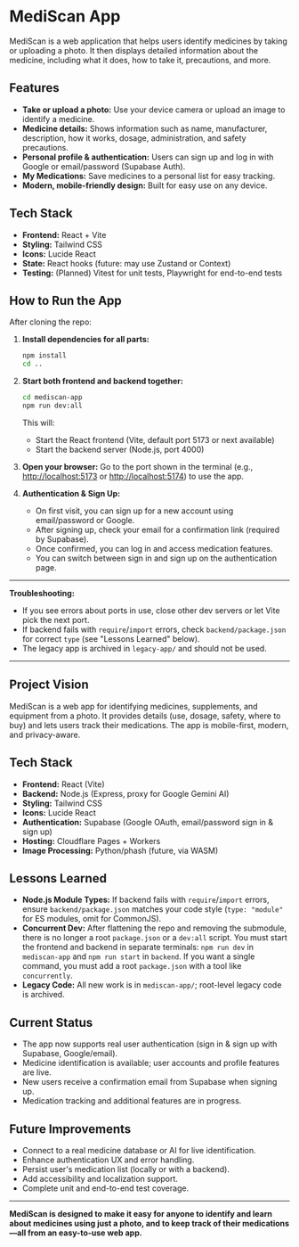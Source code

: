 # MediScan App

MediScan is a web application that helps users identify medicines by taking or uploading a photo. It then displays detailed information about the medicine, including what it does, how to take it, precautions, and more.

## Features
- **Take or upload a photo:** Use your device camera or upload an image to identify a medicine.
- **Medicine details:** Shows information such as name, manufacturer, description, how it works, dosage, administration, and safety precautions.
- **Personal profile & authentication:** Users can sign up and log in with Google or email/password (Supabase Auth).
- **My Medications:** Save medicines to a personal list for easy tracking.
- **Modern, mobile-friendly design:** Built for easy use on any device.

## Tech Stack
- **Frontend:** React + Vite
- **Styling:** Tailwind CSS
- **Icons:** Lucide React
- **State:** React hooks (future: may use Zustand or Context)
- **Testing:** (Planned) Vitest for unit tests, Playwright for end-to-end tests

## How to Run the App

After cloning the repo:

1. **Install dependencies for all parts:**
   ```bash
   npm install
   cd ..
   ```

2. **Start both frontend and backend together:**
   ```bash
   cd mediscan-app
   npm run dev:all
   ```
   This will:
   - Start the React frontend (Vite, default port 5173 or next available)
   - Start the backend server (Node.js, port 4000)

3. **Open your browser:**
   Go to the port shown in the terminal (e.g., [http://localhost:5173](http://localhost:5173) or [http://localhost:5174](http://localhost:5174)) to use the app.

4. **Authentication & Sign Up:**
   - On first visit, you can sign up for a new account using email/password or Google.
   - After signing up, check your email for a confirmation link (required by Supabase).
   - Once confirmed, you can log in and access medication features.
   - You can switch between sign in and sign up on the authentication page.

---

**Troubleshooting:**
- If you see errors about ports in use, close other dev servers or let Vite pick the next port.
- If backend fails with `require`/`import` errors, check `backend/package.json` for correct `type` (see "Lessons Learned" below).
- The legacy app is archived in `legacy-app/` and should not be used.

---

## Project Vision
MediScan is a web app for identifying medicines, supplements, and equipment from a photo. It provides details (use, dosage, safety, where to buy) and lets users track their medications. The app is mobile-first, modern, and privacy-aware.

## Tech Stack
- **Frontend:** React (Vite)
- **Backend:** Node.js (Express, proxy for Google Gemini AI)
- **Styling:** Tailwind CSS
- **Icons:** Lucide React
- **Authentication:** Supabase (Google OAuth, email/password sign in & sign up)
- **Hosting:** Cloudflare Pages + Workers
- **Image Processing:** Python/phash (future, via WASM)

## Lessons Learned
- **Node.js Module Types:** If backend fails with `require`/`import` errors, ensure `backend/package.json` matches your code style (`type: "module"` for ES modules, omit for CommonJS).
- **Concurrent Dev:** After flattening the repo and removing the submodule, there is no longer a root `package.json` or a `dev:all` script. You must start the frontend and backend in separate terminals: `npm run dev` in `mediscan-app` and `npm run start` in `backend`. If you want a single command, you must add a root `package.json` with a tool like `concurrently`.
- **Legacy Code:** All new work is in `mediscan-app/`; root-level legacy code is archived.

## Current Status
- The app now supports real user authentication (sign in & sign up with Supabase, Google/email).
- Medicine identification is available; user accounts and profile features are live.
- New users receive a confirmation email from Supabase when signing up.
- Medication tracking and additional features are in progress.

## Future Improvements
- Connect to a real medicine database or AI for live identification.
- Enhance authentication UX and error handling.
- Persist user's medication list (locally or with a backend).
- Add accessibility and localization support.
- Complete unit and end-to-end test coverage.

---

**MediScan is designed to make it easy for anyone to identify and learn about medicines using just a photo, and to keep track of their medications—all from an easy-to-use web app.**
